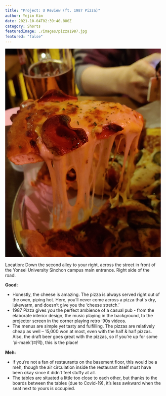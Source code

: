 ```yaml
---
title: "Project: U Review (ft. 1987 Pizza)"
author: Yejin Kim
date: 2021-10-04T02:39:40.880Z
category: Shorts
featuredImage: ./images/pizza1987.jpg
featured: "false"
---
```

![pizza 1987](images/pizza1987.jpg)

Location: Down the second alley to your right, across the street in front of the Yonsei University Sinchon campus main entrance. Right side of the road.

**Good:**

* Honestly, the cheese is amazing. The pizza is always served right out of the oven, piping hot. Here, you’ll never come across a pizza that's dry, lukewarm, and doesn’t give you the ‘cheese stretch.’
* 1987 Pizza gives you the perfect ambience of a casual pub - from the elaborate interior design, the music playing in the background, to the projector screen in the corner playing retro ‘90s videos.
* The menus are simple yet tasty and fulfilling. The pizzas are relatively cheap as well – 15,000 won at most, even with the half & half pizzas. Also, the draft beer goes great with the pizzas, so if you’re up for some ‘pi-maek’(피맥), this is the place!

**Meh:**

* If you’re not a fan of restaurants on the basement floor, this would be a meh, though the air circulation inside the restaurant itself must have been okay since it didn’t feel stuffy at all.
* The tables are situated a little too close to each other, but thanks to the boards between the tables (due to Covid-19), it’s less awkward when the seat next to yours is occupied.